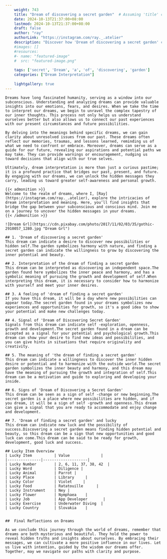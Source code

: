 ```yaml
---
    weight: 743
    title: "Dream of discovering a secret garden"  # Assuming 'title' column exists
    date: 2024-10-13T21:37:00+08:00
    lastmod: 2024-10-13T21:37:00+08:00
    draft: false
    author: "ray"
    authorLink: "https://instagram.com/ray._.atelier"
    description: "Discover how 'Dream of discovering a secret garden' can interpret your future and uncover its significant meanings in your life."
    #images: []
    #resources:
    #- name: "featured-image"
    #  src: "featured-image.png"
    
    tags: ['secret', 'Dream', 'a', 'of', 'discovering', 'garden']
    categories: ["Dream Interpretation"]
    
    lightgallery: true
---
```

    
    Dreams have long fascinated humanity, serving as a window into our subconscious. Understanding and analyzing dreams can provide valuable insights into our emotions, fears, and desires. When we take the time to interpret our dreams, we begin to unravel the complex tapestry of our inner thoughts. This process not only helps us understand ourselves better but also allows us to connect our past experiences with our present circumstances and future possibilities.
    
    By delving into the meanings behind specific dreams, we can gain clarity about unresolved issues from our past. These dreams often reflect our memories, traumas, and lessons learned, reminding us of what we need to confront or embrace. Moreover, dreams can serve as a guide for our future, revealing our aspirations and potential paths we may take. They can provide warnings or encouragement, nudging us toward decisions that align with our true selves.
    
    Ultimately, dream interpretation is more than just a curious pastime; it is a profound practice that bridges our past, present, and future. By engaging with our dreams, we can unlock the hidden messages they carry, leading us toward greater self-awareness and personal growth.
    
    {{< admonition >}}
    Welcome to the realm of dreams, where I, [Ray](https://instagram.com/ray._.atelier), explore the intricacies of dream interpretation and meaning. Here, you’ll find insights that bridge the gap between your subconscious and conscious mind. Join me on a journey to uncover the hidden messages in your dreams.
    {{< /admonition >}}
    
    ![Dream Grl](https://cdn.pixabay.com/photo/2017/11/02/03/35/gothic-2910057_1280.jpg "Dream Grl")
    
    ## 1. 'Dream of discovering a secret garden'
    This dream can indicate a desire to discover new possibilities or hidden self.The garden symbolizes harmony with nature, and finding a secret garden can indicate the willingness to grow by discovering the inner potential and beauty.
    
    ## 2. Interpretation of the dream of finding a secret garden
    This dream can be interpreted as discovering an independent space.The garden found here symbolizes the inner peace and harmony, and has a symbolic meaning of pursuing the growth and development of self.When interpreting this dream, it is necessary to consider how to harmonize with yourself and meet your inner desires.
    
    ## 3. A feeling of 'dream of finding a secret garden'
    If you have this dream, it will be a day where new possibilities can appear today.The secret garden found in your dreams symbolizes new experiences and opportunities for growth, so it's a good idea to show your potential and make new challenges today.
    
    ## 4. Signal of 'Dream of Discovering Secret Garden'
    Signals from this dream can indicate self -exploration, openness, growth and development.The secret garden found in a dream can be accepted as a signal for your potential and psychological growth.This dream can show your desire to find new ideas and possibilities, and you can give hints in situations that require originality and creativity.
    
    ## 5. The meaning of 'the dream of finding a secret garden'
    This dream can indicate a willingness to discover the inner hidden desire or potential and to harmonize with the outside world.The secret garden symbolizes the inner beauty and harmony, and this dream may have the meaning of pursuing the growth and integration of self.This dream can be a motivation and guide to exploring and developing your inside.
    
    ## 6. Signs of 'Dream of Discovering a Secret Garden'
    This dream can be seen as a sign of self -change or new beginning.The secret garden is a place where new possibilities are hidden, and if you dream, it will be a sign of self -growth and openness.This dream can give a signal that you are ready to accommodate and enjoy change and development.
    
    ## 7. 'Dream of finding a secret garden' and lucky
    This dream can indicate new luck and the possibility of success.Discovering a secret garden means finding hidden potential and beauty, so this dream can be a sign that new opportunities and good luck can come.This dream can be said to be ready for growth, development, good luck and success.
    
    ## Lucky Item Overview
    | Lucky Item          | Value              |
    |---------------|--------------------|
    | Lucky Number        | 2, 6, 11, 37, 38, 42  |
    | Lucky Word          | Diligence |
    | Lucky Animal        | Parrot |
    | Lucky Place         | Library     |
    | Lucky Color         | Violet     |
    | Lucky Food          | Ratatouille      |
    | Lucky Instrument    | Ney |
    | Lucky Flower        | Nymphaea    |
    | Lucky Job           | App Developer       |
    | Lucky Exercise      | Underwater Diving  |
    | Lucky Country       | Slovakia    |
    
    
    ##  Final Reflections on Dreams
    
    As we conclude this journey through the world of dreams, remember that dreams are both mysterious and beautiful. They hold the power to reveal hidden truths and insights about ourselves. By embracing their messages, we can cultivate a more positive influence in our lives. Let us live with intention, guided by the wisdom our dreams offer. Together, may we navigate our paths with clarity and purpose.
    